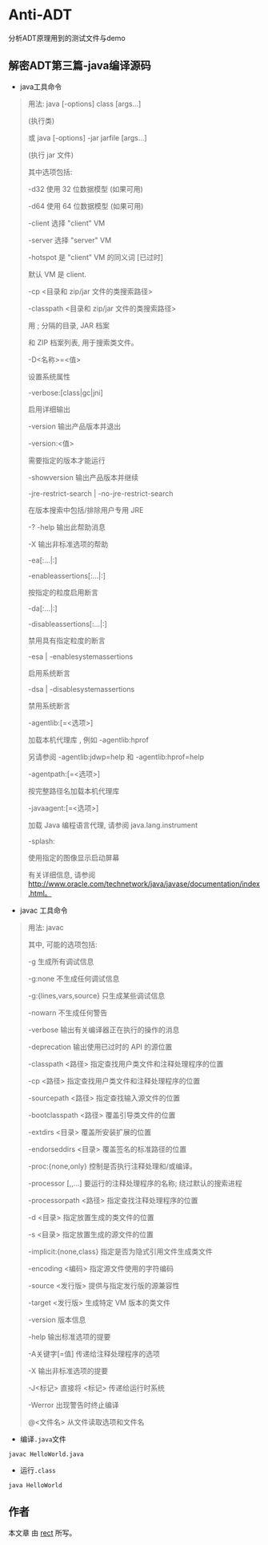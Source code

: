 ﻿Anti-ADT
========

分析ADT原理用到的测试文件与demo

## 解密ADT第三篇-java编译源码

* java工具命令
 
>用法: java [-options] class [args...]
> 
> (执行类)
>
>   或  java [-options] -jar jarfile [args...]
>
> (执行 jar 文件)
>
> 其中选项包括:
> 
>    -d32	  使用 32 位数据模型 (如果可用)
> 
>    -d64	  使用 64 位数据模型 (如果可用)
> 
>    -client	  选择 "client" VM
> 
>    -server	  选择 "server" VM
> 
>    -hotspot	  是 "client" VM 的同义词 [已过时]
> 
>  默认 VM 是 client.
> 
>    -cp <目录和 zip/jar 文件的类搜索路径>
> 
>    -classpath <目录和 zip/jar 文件的类搜索路径>
> 
>  用 ; 分隔的目录, JAR 档案
> 
>   和 ZIP 档案列表, 用于搜索类文件。
> 
>    -D<名称>=<值>
> 
>  设置系统属性
> 
>    -verbose:[class|gc|jni]
> 
>  启用详细输出
> 
>    -version      输出产品版本并退出
> 
>    -version:<值>
> 
>  需要指定的版本才能运行
> 
>    -showversion  输出产品版本并继续
> 
>  -jre-restrict-search | -no-jre-restrict-search
> 
>   在版本搜索中包括/排除用户专用 JRE
> 
>    -? -help      输出此帮助消息
> 
>    -X            输出非标准选项的帮助
> 
>    -ea[:<packagename>...|:<classname>]
> 
>    -enableassertions[:<packagename>...|:<classname>]
> 
>  按指定的粒度启用断言
> 
>    -da[:<packagename>...|:<classname>]
> 
>    -disableassertions[:<packagename>...|:<classname>]
> 
>  禁用具有指定粒度的断言
> 
>   -esa | -enablesystemassertions
> 
>  启用系统断言
> 
>    -dsa | -disablesystemassertions
> 
> 禁用系统断言
> 
>    -agentlib:<libname>[=<选项>]
> 
>  加载本机代理库 <libname>, 例如 -agentlib:hprof
> 
>  另请参阅 -agentlib:jdwp=help 和 -agentlib:hprof=help
> 
>    -agentpath:<pathname>[=<选项>]
> 
>  按完整路径名加载本机代理库
> 
>    -javaagent:<jarpath>[=<选项>]
> 
>  加载 Java 编程语言代理, 请参阅 java.lang.instrument
> 
>   -splash:<imagepath>
> 
>  使用指定的图像显示启动屏幕
>
> 有关详细信息, 请参阅 http://www.oracle.com/technetwork/java/javase/documentation/index.html。

* javac 工具命令

>用法: javac <options> <source files>
>
> 其中, 可能的选项包括:
> 
>  -g                         生成所有调试信息
> 
>  -g:none                    不生成任何调试信息
> 
>  -g:{lines,vars,source}     只生成某些调试信息
> 
>  -nowarn                    不生成任何警告
> 
>  -verbose                   输出有关编译器正在执行的操作的消息
> 
>  -deprecation               输出使用已过时的 API 的源位置
> 
>  -classpath <路径>            指定查找用户类文件和注释处理程序的位置
> 
>  -cp <路径>                   指定查找用户类文件和注释处理程序的位置
> 
>  -sourcepath <路径>           指定查找输入源文件的位置
> 
>  -bootclasspath <路径>        覆盖引导类文件的位置
> 
>  -extdirs <目录>              覆盖所安装扩展的位置
> 
>  -endorseddirs <目录>         覆盖签名的标准路径的位置
> 
>  -proc:{none,only}          控制是否执行注释处理和/或编译。
> 
>  -processor <class1>[,<class2>,<class3>...] 要运行的注释处理程序的名称; 绕过默认的搜索进程
> 
>  -processorpath <路径>        指定查找注释处理程序的位置
> 
>  -d <目录>                    指定放置生成的类文件的位置
> 
>  -s <目录>                    指定放置生成的源文件的位置
> 
>  -implicit:{none,class}     指定是否为隐式引用文件生成类文件
> 
>  -encoding <编码>             指定源文件使用的字符编码
> 
>  -source <发行版>              提供与指定发行版的源兼容性
> 
>  -target <发行版>              生成特定 VM 版本的类文件
> 
>  -version                   版本信息
> 
>  -help                      输出标准选项的提要
> 
>  -A关键字[=值]                  传递给注释处理程序的选项
> 
>  -X                         输出非标准选项的提要
> 
>  -J<标记>                     直接将 <标记> 传递给运行时系统
> 
>  -Werror                    出现警告时终止编译
> 
>  @<文件名>                     从文件读取选项和文件名


* 编译`.java`文件

`javac HelloWorld.java`

* 运行`.class`

`java HelloWorld`

## 作者

本文章 由  [rect](http://www.shadowkong.com/) 所写。
